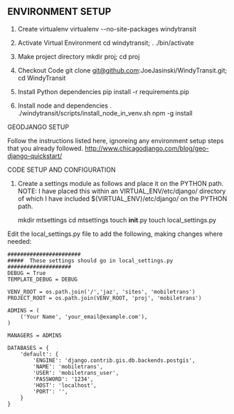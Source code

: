 ENVIRONMENT SETUP
-------
1. Create virtualenv 
    virtualenv --no-site-packages windytransit

2. Activate Virtual Environment
    cd windytransit; . ./bin/activate

3. Make project directory
    mkdir proj; cd proj

4. Checkout Code
    git clone git@github.com:JoeJasinski/WindyTransit.git; cd WindyTransit 

5. Install Python dependencies 
    pip install -r requirements.pip

6. Install node and dependencies
    . ./windytransit/scripts/install_node_in_venv.sh
    npm -g install 

GEODJANGO SETUP

Follow the instructions listed here, ignoreing any environment setup
steps that you already followed. 
http://www.chicagodjango.com/blog/geo-django-quickstart/


CODE SETUP AND CONFIGURATION

1. Create a settings module as follows and place it on the PYTHON path. 
   NOTE: I have placed this within an VIRTUAL_ENV/etc/django/ directory 
   of which I have included ${VIRTUAL_ENV}/etc/django/ on the PYTHON path.

    mkdir mtsettings
    cd mtsettings
    touch __init__.py
    touch local_settings.py

Edit the local_settings.py file to add the following, making changes where needed: 

    #######################
    #####  These settings should go in local_settings.py
    ####################
    DEBUG = True
    TEMPLATE_DEBUG = DEBUG

    VENV_ROOT = os.path.join('/','jaz', 'sites', 'mobiletrans')
    PROJECT_ROOT = os.path.join(VENV_ROOT, 'proj', 'mobiletrans')
    
    ADMINS = (
        ('Your Name', 'your_email@example.com'),
    )
    
    MANAGERS = ADMINS
    
    DATABASES = {
        'default': {
            'ENGINE': 'django.contrib.gis.db.backends.postgis',
            'NAME': 'mobiletrans',
            'USER': 'mobiletrans_user',
            'PASSWORD': '1234',
            'HOST': 'localhost',
            'PORT': '',
        }
    }

